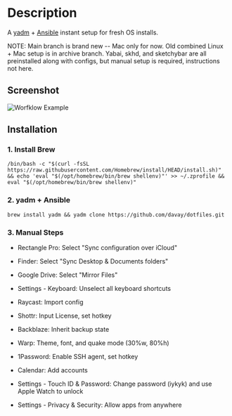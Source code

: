 # Description

A [yadm](https://yadm.io/) + [Ansible](https://docs.ansible.com/ansible/latest/user_guide/index.html#getting-started) instant setup for fresh OS installs. 

NOTE: Main branch is brand new -- Mac only for now. Old combined Linux + Mac setup is in archive branch. Yabai, skhd, and sketchybar are all preinstalled along with configs, but manual setup is required, instructions not here. 

## Screenshot 

![Worfklow Example](/.config/yadm/dotfiles.png)

## Installation

### 1. Install Brew

```
/bin/bash -c "$(curl -fsSL https://raw.githubusercontent.com/Homebrew/install/HEAD/install.sh)" && echo 'eval "$(/opt/homebrew/bin/brew shellenv)"' >> ~/.zprofile && eval "$(/opt/homebrew/bin/brew shellenv)"
```

### 2. yadm + Ansible

```
brew install yadm && yadm clone https://github.com/davay/dotfiles.git
```

### 3. Manual Steps

- Rectangle Pro: Select "Sync configuration over iCloud"

- Finder: Select "Sync Desktop & Documents folders"

- Google Drive: Select "Mirror Files"

- Settings - Keyboard: Unselect all keyboard shortcuts

- Raycast: Import config

- Shottr: Input License, set hotkey

- Backblaze: Inherit backup state

- Warp: Theme, font, and quake mode (30%w, 80%h)

- 1Password: Enable SSH agent, set hotkey

- Calendar: Add accounts

- Settings - Touch ID & Password: Change password (iykyk) and use Apple Watch to unlock

- Settings - Privacy & Security: Allow apps from anywhere
